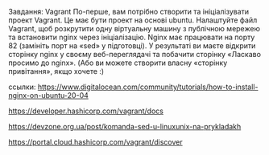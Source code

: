 Завдання: Vagrant
По-перше, вам потрібно створити та ініціалізувати проект Vagrant. Це має бути проект на основі ubuntu. Налаштуйте файл Vagrant, щоб розкрутити одну віртуальну машину з публічною мережею та встановити nginx через ініціалізацію. Nginx має працювати на порту 82 (замініть порт на «sed» у підготовці). У результаті ви маєте відкрити сторінку nginx у своєму веб-переглядачі та побачити сторінку «Ласкаво просимо до nginx». (Або ви можете створити власну «сторінку привітання», якщо хочете :)

ссылки:
https://www.digitalocean.com/community/tutorials/how-to-install-nginx-on-ubuntu-20-04

https://developer.hashicorp.com/vagrant/docs

https://devzone.org.ua/post/komanda-sed-u-linuxunix-na-prykladakh

https://portal.cloud.hashicorp.com/vagrant/discover